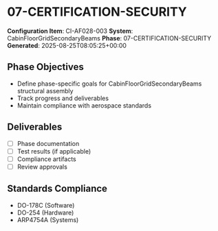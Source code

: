# 07-CERTIFICATION-SECURITY

**Configuration Item**: CI-AF028-003
**System**: CabinFloorGridSecondaryBeams
**Phase**: 07-CERTIFICATION-SECURITY
**Generated**: 2025-08-25T08:05:25+00:00

## Phase Objectives
- Define phase-specific goals for CabinFloorGridSecondaryBeams structural assembly
- Track progress and deliverables
- Maintain compliance with aerospace standards

## Deliverables
- [ ] Phase documentation
- [ ] Test results (if applicable)
- [ ] Compliance artifacts
- [ ] Review approvals

## Standards Compliance
- DO-178C (Software)
- DO-254 (Hardware)
- ARP4754A (Systems)

